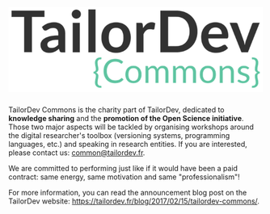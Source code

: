 # ![](/assets/TailorDev-commons-logo.png)

TailorDev Commons is the charity part of TailorDev, dedicated to **knowledge sharing** and the **promotion of the Open Science initiative**. Those two major aspects will be tackled by organising workshops around the digital researcher's toolbox (versioning systems, programming languages, etc.) and speaking in research entities. If you are interested, please contact us: [common@tailordev.fr](mailto:common@tailordev.fr).

We are committed to performing just like if it would have been a paid contract: same energy, same motivation and same "professionalism"!

For more information, you can read the announcement blog post on the TailorDev website: https://tailordev.fr/blog/2017/02/15/tailordev-commons/.